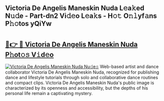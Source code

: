 ## Victoria De Angelis Maneskin Nuda L𝚎a𝚔ed N𝚞𝚍e - Part-dn2 Vi𝚍𝚎o L𝚎a𝚔s - H𝚘𝚝 O𝚗𝚕yf𝚊ns P𝚑𝚘tos yQiYw

# <h2><a href="http://kf3d2ua.oniu.top/?m=Victoria+De+Angelis+Maneskin+Nuda">🔗👉 🔴 Victoria De Angelis Maneskin Nuda P𝚑ot𝚘𝚜 V𝚒d𝚎o</a></h2>

[![Victoria De Angelis Maneskin Nuda Nu𝚍e𝚜](https://i.imgur.com/0qMVB7G.gif)](http://kf3d2ua.oniu.top/?m=Victoria+De+Angelis+Maneskin+Nuda)
Web-based artist and dance collaborator Victoria De Angelis Maneskin Nuda, recognized for publishing dance and lifestyle tutorials through solo and collaborative dance routines and compact clips. Victoria De Angelis Maneskin Nuda's public image is characterized by its openness and accessibility, but the depths of his personal life remain a captivating mystery.  
